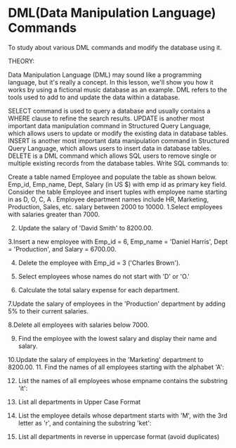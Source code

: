 <h1>DML(Data Manipulation Language) Commands</h1>
To study about various DML commands and modify the database using it.

THEORY:

 Data Manipulation Language (DML) may sound like a programming language, but it's really a concept. In this lesson, we'll show you how it works by using a fictional music database as an example. DML refers to the tools used to add to and update the data within a database. 

SELECT command is used to query a database and usually contains a WHERE clause to refine the search results. 
UPDATE is another most important data manipulation command in Structured Query Language, which allows users to update or modify the existing data in database tables. 
INSERT is another most important data manipulation command in Structured Query Language, which allows users to insert data in database tables. 
DELETE is a DML command which allows SQL users to remove single or multiple existing records from the database tables.
Write SQL commands to: 

Create a table named Employee and populate the table as shown below. Emp_id, Emp_name, Dept, Salary (in US $) with emp id as primary key field. Consider the table Employee and insert tuples with employee name starting in as D, O, C, A . Employee department names include HR, Marketing, Production, Sales, etc. salary between 2000 to 10000.
1.Select employees with salaries greater than 7000.

2. Update the salary of 'David Smith' to 8200.00.

3.Insert a new employee with Emp_id = 6, Emp_name = 'Daniel Harris', Dept = 'Production', and Salary = 6700.00.

4. Delete the employee with Emp_id = 3 ('Charles Brown').

5. Select employees whose names do not start with 'D' or 'O.'

6. Calculate the total salary expense for each department.

7.Update the salary of employees in the 'Production' department by adding 5% to their current salaries.

8.Delete all employees with salaries below 7000.

9. Find the employee with the lowest salary and display their name and salary.

10.Update the salary of employees in the 'Marketing' department to 8200.00.
11. Find the names of all employees starting with the alphabet 'A':

12. List the names of all employees whose empname contains the substring 'it':
13. List all departments in Upper Case Format
14. List the employee details whose department starts with 'M', with the 3rd letter as 'r', and containing the substring 'ket':

15. List all departments in reverse in uppercase format (avoid duplicates)

